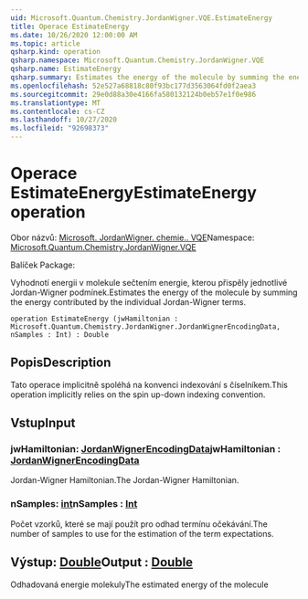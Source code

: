 ```yaml
---
uid: Microsoft.Quantum.Chemistry.JordanWigner.VQE.EstimateEnergy
title: Operace EstimateEnergy
ms.date: 10/26/2020 12:00:00 AM
ms.topic: article
qsharp.kind: operation
qsharp.namespace: Microsoft.Quantum.Chemistry.JordanWigner.VQE
qsharp.name: EstimateEnergy
qsharp.summary: Estimates the energy of the molecule by summing the energy contributed by the individual Jordan-Wigner terms.
ms.openlocfilehash: 52e527a68818c80f93bc177d3563064fd0f2aea3
ms.sourcegitcommit: 29e0d88a30e4166fa580132124b0eb57e1f0e986
ms.translationtype: MT
ms.contentlocale: cs-CZ
ms.lasthandoff: 10/27/2020
ms.locfileid: "92698373"
---
```

# <a name="estimateenergy-operation"></a><span data-ttu-id="411de-102">Operace EstimateEnergy</span><span class="sxs-lookup"><span data-stu-id="411de-102">EstimateEnergy operation</span></span>

<span data-ttu-id="411de-103">Obor názvů: [Microsoft. JordanWigner. chemie.. VQE](xref:Microsoft.Quantum.Chemistry.JordanWigner.VQE)</span><span class="sxs-lookup"><span data-stu-id="411de-103">Namespace: [Microsoft.Quantum.Chemistry.JordanWigner.VQE](xref:Microsoft.Quantum.Chemistry.JordanWigner.VQE)</span></span>

<span data-ttu-id="411de-104">Balíček [](https://nuget.org/packages/)</span><span class="sxs-lookup"><span data-stu-id="411de-104">Package: [](https://nuget.org/packages/)</span></span>


<span data-ttu-id="411de-105">Vyhodnotí energii v molekule sečtením energie, kterou přispěly jednotlivé Jordan-Wigner podmínek.</span><span class="sxs-lookup"><span data-stu-id="411de-105">Estimates the energy of the molecule by summing the energy contributed by the individual Jordan-Wigner terms.</span></span>

```qsharp
operation EstimateEnergy (jwHamiltonian : Microsoft.Quantum.Chemistry.JordanWigner.JordanWignerEncodingData, nSamples : Int) : Double
```


## <a name="description"></a><span data-ttu-id="411de-106">Popis</span><span class="sxs-lookup"><span data-stu-id="411de-106">Description</span></span>

<span data-ttu-id="411de-107">Tato operace implicitně spoléhá na konvenci indexování s číselníkem.</span><span class="sxs-lookup"><span data-stu-id="411de-107">This operation implicitly relies on the spin up-down indexing convention.</span></span>

## <a name="input"></a><span data-ttu-id="411de-108">Vstup</span><span class="sxs-lookup"><span data-stu-id="411de-108">Input</span></span>

### <a name="jwhamiltonian--jordanwignerencodingdata"></a><span data-ttu-id="411de-109">jwHamiltonian: [JordanWignerEncodingData](xref:Microsoft.Quantum.Chemistry.JordanWigner.JordanWignerEncodingData)</span><span class="sxs-lookup"><span data-stu-id="411de-109">jwHamiltonian : [JordanWignerEncodingData](xref:Microsoft.Quantum.Chemistry.JordanWigner.JordanWignerEncodingData)</span></span>

<span data-ttu-id="411de-110">Jordan-Wigner Hamiltonian.</span><span class="sxs-lookup"><span data-stu-id="411de-110">The Jordan-Wigner Hamiltonian.</span></span>


### <a name="nsamples--int"></a><span data-ttu-id="411de-111">nSamples: [int](xref:microsoft.quantum.lang-ref.int)</span><span class="sxs-lookup"><span data-stu-id="411de-111">nSamples : [Int](xref:microsoft.quantum.lang-ref.int)</span></span>

<span data-ttu-id="411de-112">Počet vzorků, které se mají použít pro odhad termínu očekávání.</span><span class="sxs-lookup"><span data-stu-id="411de-112">The number of samples to use for the estimation of the term expectations.</span></span>



## <a name="output--double"></a><span data-ttu-id="411de-113">Výstup: [Double](xref:microsoft.quantum.lang-ref.double)</span><span class="sxs-lookup"><span data-stu-id="411de-113">Output : [Double](xref:microsoft.quantum.lang-ref.double)</span></span>

<span data-ttu-id="411de-114">Odhadovaná energie molekuly</span><span class="sxs-lookup"><span data-stu-id="411de-114">The estimated energy of the molecule</span></span>